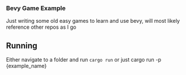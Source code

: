 ### Bevy Game Example

 Just writing some old easy games to learn and use bevy, will most likely reference other repos as I go

## Running

 Either navigate to a folder and run `cargo run` or just cargo run -p {example_name}
